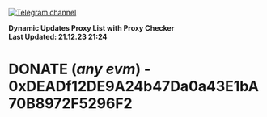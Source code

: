 [![Telegram channel](https://img.shields.io/endpoint?url=https://runkit.io/damiankrawczyk/telegram-badge/branches/master?url=https://t.me/n4z4v0d)](https://t.me/n4z4v0d) 

**Dynamic Updates Proxy List with Proxy Checker**  
**Last Updated: 21.12.23 21:24**

# DONATE (_any evm_) - 0xDEADf12DE9A24b47Da0a43E1bA70B8972F5296F2
